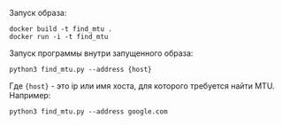 Запуск образа:

```
docker build -t find_mtu .
docker run -i -t find_mtu
```

Запуск программы внутри запущенного образа:

```
python3 find_mtu.py --address {host}
```

Где ```{host}``` - это ip или имя хоста, для которого требуется найти MTU. Например:
```
python3 find_mtu.py --address google.com
```
